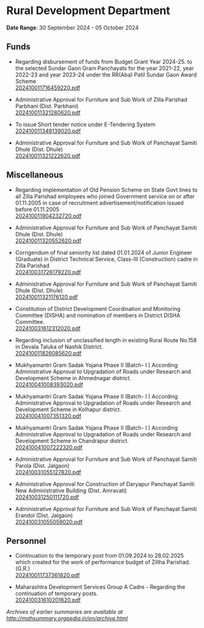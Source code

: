 # Rural Development Department

**Date Range**: 30 September 2024 - 05 October 2024


## Funds
- Regarding disbursement of funds from Budget Grant Year 2024-25. to the selected Sundar Gaon Gram Panchayats for the year 2021-22, year 2022-23 and year 2023-24 under the RR(Aba) Patil Sundar Gaon Award Scheme\
  [202410011716459220.pdf](https://gr.maharashtra.gov.in/Site/Upload/Government%20Resolutions/English/202410011716459220.pdf)

- Administrative Approval for Furniture and Sub Work of  Zilla Parishad Parbhani (Dist. Parbhani)\
  [202410011321280620.pdf](https://gr.maharashtra.gov.in/Site/Upload/Government%20Resolutions/English/202410011321280620.pdf)

- To issue Short tender notice under E-Tendering System\
  [202410011349139020.pdf](https://gr.maharashtra.gov.in/Site/Upload/Government%20Resolutions/English/202410011349139020.pdf)

- Administrative Approval for Furniture and Sub Work of  Panchayat Samiti Dhule (Dist. Dhule)\
  [202410011321222620.pdf](https://gr.maharashtra.gov.in/Site/Upload/Government%20Resolutions/English/202410011321222620.pdf)

## Miscellaneous
- Regarding implementation of Old Pension Scheme on State Govt lines to all Zilla Parishad employees who joined Government service on or after 01.11.2005 in case of recruitment advertisement/notification issued before 01.11.2005\
  [202410011904232720.pdf](https://gr.maharashtra.gov.in/Site/Upload/Government%20Resolutions/English/202410011904232720.pdf)

- Administrative Approval for Furniture and Sub Work of  Panchayat Samiti Dhule (Dist. Dhule)\
  [202410011320552620.pdf](https://gr.maharashtra.gov.in/Site/Upload/Government%20Resolutions/English/202410011320552620.pdf)

- Corrigendum of final seniority list dated 01.01.2024 of Junior Engineer (Graduate) in District Technical Service, Class-III (Construction) cadre in Zilla Parishad\
  [202410031726179220.pdf](https://gr.maharashtra.gov.in/Site/Upload/Government%20Resolutions/English/202410031726179220.pdf)

- Administrative Approval for Furniture and Sub Work of  Panchayat Samiti Dhule (Dist. Dhule)\
  [202410011321176120.pdf](https://gr.maharashtra.gov.in/Site/Upload/Government%20Resolutions/English/202410011321176120.pdf)

- Constitution of District Development Coordination and Monitoring Committee (DISHA) and nomination of members in District DISHA Committee.\
  [202410031612312020.pdf](https://gr.maharashtra.gov.in/Site/Upload/Government%20Resolutions/English/202410031612312020.pdf)

- Regarding inclusion of unclassified length in existing Rural Route No.158 in Devala Taluka of Nashik District.\
  [202410011826085620.pdf](https://gr.maharashtra.gov.in/Site/Upload/Government%20Resolutions/English/202410011826085620.pdf)

- Mukhyamantri Gram Sadak Yojana Phase II  (Batch- I )                 According Administrative Approval to Upgradation of Roads under Research                  and Development Scheme in Ahmednagar district.\
  [202410041008393020.pdf](https://gr.maharashtra.gov.in/Site/Upload/Government%20Resolutions/English/202410041008393020.pdf)

- Mukhyamantri Gram Sadak Yojana Phase II  (Batch- I )                 According Administrative Approval to Upgradation of Roads under Research                  and Development Scheme in Kolhapur district.\
  [202410041007351320.pdf](https://gr.maharashtra.gov.in/Site/Upload/Government%20Resolutions/English/202410041007351320.pdf)

- Mukhyamantri Gram Sadak Yojana Phase II  (Batch- I )                 According Administrative Approval to Upgradation of Roads under Research                  and Development Scheme in Chandrapur district.\
  [202410041007222320.pdf](https://gr.maharashtra.gov.in/Site/Upload/Government%20Resolutions/English/202410041007222320.pdf)

- Administrative Approval for Furniture and Sub Work of  Panchayat Samiti Parola (Dist. Jalgaon)\
  [202410031055127820.pdf](https://gr.maharashtra.gov.in/Site/Upload/Government%20Resolutions/English/202410031055127820.pdf)

- Administrative Approval for Construction of  Daryapur  Panchayat Samiti New Administrative Building (Dist. Amravati)\
  [202410031250111720.pdf](https://gr.maharashtra.gov.in/Site/Upload/Government%20Resolutions/English/202410031250111720.pdf)

- Administrative Approval for Furniture and Sub Work of  Panchayat Samiti Erandol (Dist. Jalgaon)\
  [202410031055059020.pdf](https://gr.maharashtra.gov.in/Site/Upload/Government%20Resolutions/English/202410031055059020.pdf)

## Personnel
- Continuation to the temporary post from 01.09.2024 to 28.02.2025 which created for the work of performance budget of Zillha Parishad. (G.R.)\
  [202410011737361820.pdf](https://gr.maharashtra.gov.in/Site/Upload/Government%20Resolutions/English/202410011737361820.pdf)

- Maharashtra Development Services Group A Cadre - Regarding the continuation of temporary posts.\
  [202410031610201620.pdf](https://gr.maharashtra.gov.in/Site/Upload/Government%20Resolutions/English/202410031610201620.pdf)


*Archives of earlier summaries are available at http://mahsummary.orgpedia.in/en/archive.html*